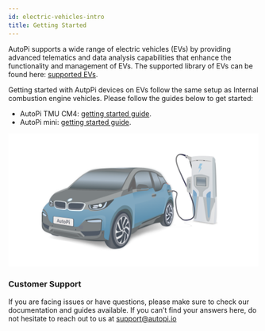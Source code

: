 ```yaml
---
id: electric-vehicles-intro
title: Getting Started
---
```


AutoPi supports a wide range of electric vehicles (EVs) by providing advanced telematics and
data analysis capabilities that enhance the functionality and management of EVs. The
supported library of EVs can be found here: [supported EVs](https://www.autopi.io/electric-vehicles/).

Getting started with AutpPi devices on EVs follow the same setup as Internal combustion engine vehicles.
Please follow the guides below to get started:

- AutoPi TMU CM4: [getting started guide](/getting_started/autopi_tmu_cm4/index.md).
- AutoPi mini: [getting started guide](/getting_started/autopi_mini/index.md).


![Electric vehicle graphic](/img/getting_started/electric_vehicles/intro/electric_vehicle_graphic.png)

### Customer Support
If you are facing issues or have questions, please make sure to check our
documentation and guides available. If you can’t find your answers here, do not
hesitate to reach out to us at <a href="mailto:support@autopi.io">support@autopi.io</a>
